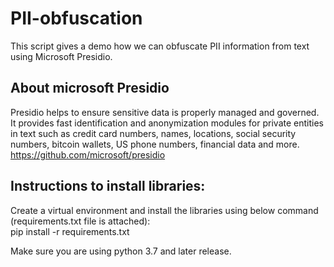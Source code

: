 # PII-obfuscation
This script gives a demo how we can obfuscate PII information from text using Microsoft Presidio.

## About microsoft Presidio
Presidio helps to ensure sensitive data is properly managed and governed. It provides fast identification and anonymization modules for private entities in text such as credit card numbers, names, locations, social security numbers, bitcoin wallets, US phone numbers, financial data and more.
https://github.com/microsoft/presidio

## Instructions to install libraries:
Create a virtual environment and install the libraries using below command (requirements.txt file is attached):\
pip install -r requirements.txt
 
Make sure you are using python 3.7 and later release.
